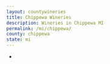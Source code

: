 ```yaml
---
layout: countywineries
title: Chippewa Wineries
description: Wineries in Chippewa MI
permalink: /mi/chippewa/
county: chippewa
state: mi
---
```

-
